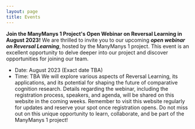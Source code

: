 ```yaml
---
layout: page
title: Events
---
```

**Join the ManyManys 1 Project's Open Webinar on Reversal Learning in August 2023!**
We are thrilled to invite you to our upcoming ***open webinar on Reversal Learning***, hosted by the ManyManys 1 project. This event is an excellent opportunity to delve deeper into our project and discover opportunities for joining our team.
- Date: August 2023 (Exact date TBA)
- Time: TBA
We will explore various aspects of Reversal Learning, its applications, and its potential for shaping the future of comparative cognition research. Details regarding the webinar, including the registration process, speakers, and agenda, will be shared on this website in the coming weeks. Remember to visit this website regularly for updates and reserve your spot once registration opens. 
Do not miss out on this unique opportunity to learn, collaborate, and be part of the ManyManys 1 project!

